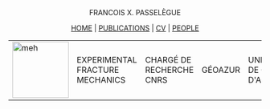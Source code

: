 <center>
FRANCOIS X. PASSELÈGUE

<a href="test.html">HOME</a> | <a href="publications.html">PUBLICATIONS</a> | <a href="cv.html">CV</a> | <a href="people.html">PEOPLE</a>

<table> <tr>
<td> <img src="me.jpg" width="112" height="112" alt="meh"/> </td>
<td>
EXPERIMENTAL FRACTURE MECHANICS
 <td> 
  CHARGÉ DE RECHERCHE CNRS
<td>
GÉOAZUR
  <td>
UNIVERSITÉ DE CÔTE D'AZUR
  <td>
E-mail: francois.passelegue@geoazur.unice.fr
ORCID: 0000-0002-4217-9817
